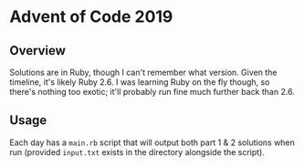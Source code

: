 # Advent of Code 2019

## Overview

Solutions are in Ruby, though I can't remember what version.
Given the timeline, it's likely Ruby 2.6. I was learning Ruby
on the fly though, so there's nothing too exotic; it'll probably
run fine much further back than 2.6.

## Usage

Each day has a `main.rb` script that will output both part 1 & 2
solutions when run (provided `input.txt` exists in the directory
alongside the script).

